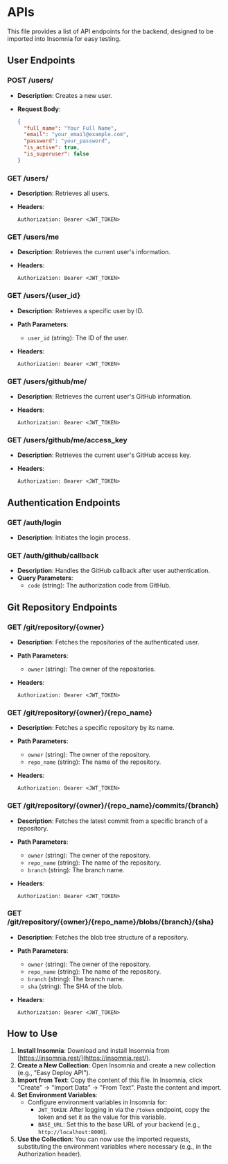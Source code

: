 # APIs

This file provides a list of API endpoints for the backend, designed to be imported into Insomnia for easy testing.

## User Endpoints

### POST /users/

- **Description**: Creates a new user.
- **Request Body**:

  ```json
  {
    "full_name": "Your Full Name",
    "email": "your_email@example.com",
    "password": "your_password",
    "is_active": true,
    "is_superuser": false
  }
  ```

### GET /users/

- **Description**: Retrieves all users.
- **Headers**:

  ```
  Authorization: Bearer <JWT_TOKEN>
  ```

### GET /users/me

- **Description**: Retrieves the current user's information.
- **Headers**:

  ```
  Authorization: Bearer <JWT_TOKEN>
  ```

### GET /users/{user_id}

- **Description**: Retrieves a specific user by ID.
- **Path Parameters**:
  - `user_id` (string): The ID of the user.
- **Headers**:

  ```
  Authorization: Bearer <JWT_TOKEN>
  ```

### GET /users/github/me/

- **Description**: Retrieves the current user's GitHub information.
- **Headers**:

  ```
  Authorization: Bearer <JWT_TOKEN>
  ```

### GET /users/github/me/access_key

- **Description**: Retrieves the current user's GitHub access key.
- **Headers**:

  ```
  Authorization: Bearer <JWT_TOKEN>
  ```

## Authentication Endpoints

### GET /auth/login

- **Description**: Initiates the login process.

### GET /auth/github/callback

- **Description**: Handles the GitHub callback after user authentication.
- **Query Parameters**:
  - `code` (string): The authorization code from GitHub.

## Git Repository Endpoints

### GET /git/repository/{owner}

- **Description**: Fetches the repositories of the authenticated user.
- **Path Parameters**:
  - `owner` (string): The owner of the repositories.
- **Headers**:

  ```
  Authorization: Bearer <JWT_TOKEN>
  ```

### GET /git/repository/{owner}/{repo_name}

- **Description**: Fetches a specific repository by its name.
- **Path Parameters**:
  - `owner` (string): The owner of the repository.
  - `repo_name` (string): The name of the repository.
- **Headers**:

  ```
  Authorization: Bearer <JWT_TOKEN>
  ```

### GET /git/repository/{owner}/{repo_name}/commits/{branch}

- **Description**: Fetches the latest commit from a specific branch of a repository.
- **Path Parameters**:
  - `owner` (string): The owner of the repository.
  - `repo_name` (string): The name of the repository.
  - `branch` (string): The branch name.
- **Headers**:

  ```
  Authorization: Bearer <JWT_TOKEN>
  ```

### GET /git/repository/{owner}/{repo_name}/blobs/{branch}/{sha}

- **Description**: Fetches the blob tree structure of a repository.
- **Path Parameters**:
  - `owner` (string): The owner of the repository.
  - `repo_name` (string): The name of the repository.
  - `branch` (string): The branch name.
  - `sha` (string): The SHA of the blob.
- **Headers**:

  ```
  Authorization: Bearer <JWT_TOKEN>
  ```

## How to Use

1. **Install Insomnia**: Download and install Insomnia from [https://insomnia.rest/](https://insomnia.rest/).
2. **Create a New Collection**: Open Insomnia and create a new collection (e.g., "Easy Deploy API").
3. **Import from Text**: Copy the content of this file. In Insomnia, click "Create" -> "Import Data" -> "From Text". Paste the content and import.
4. **Set Environment Variables**:
    - Configure environment variables in Insomnia for:
        - `JWT_TOKEN`: After logging in via the `/token` endpoint, copy the token and set it as the value for this variable.
        - `BASE_URL`: Set this to the base URL of your backend (e.g., `http://localhost:8000`).
5. **Use the Collection**: You can now use the imported requests, substituting the environment variables where necessary (e.g., in the Authorization header).
